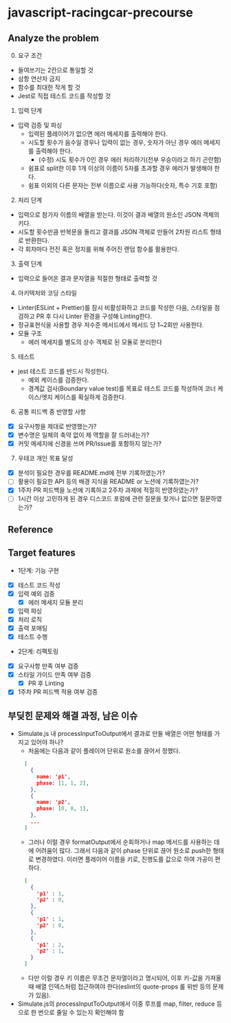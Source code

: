# javascript-racingcar-precourse

## Analyze the problem
0. 요구 조건
* 들여쓰기는 2칸으로 통일할 것
* 삼항 연산자 금지
* 함수를 최대한 작게 할 것
* Jest로 직접 테스트 코드를 작성할 것
1. 입력 단계
* 입력 검증 및 파싱
  * 입력된 플레이어가 없으면 에러 메세지를 출력해야 한다.
  * 시도할 횟수가 음수일 경우나 입력이 없는 경우, 숫자가 아닌 경우 에러 메세지를 출력해야 한다.
    * (수정) 시도 횟수가 0인 경우 에러 처리하기(전부 우승이라고 하기 곤란함)
  * 쉼표로 split한 이후 1개 이상의 이름이 5자를 초과할 경우 에러가 발생해야 한다.
  * 쉼표 이외의 다른 문자는 전부 이름으로 사용 가능하다(숫자, 특수 기호 포함)
2. 처리 단계
* 입력으로 참가자 이름의 배열을 받는다. 이것이 결과 배열의 원소인 JSON 객체의 키다.
* 시도할 횟수만큼 반복문을 돌리고 결과를 JSON 객체로 만들어 2차원 리스트 형태로 반환한다.
* 각 회차마다 전진 혹은 정지를 위해 주어진 랜덤 함수를 활용한다.
3. 출력 단계
* 입력으로 들어온 결과 문자열을 적절한 형태로 출력할 것
4. 아키텍처와 코딩 스타일
* Linter(ESLint + Prettier)를 잠시 비활성화하고 코드를 작성한 다음, 스타일을 점검하고 PR 후 다시 Linter 환경을 구성해 Linting한다.
* 정규표현식을 사용할 경우 저수준 메서드에서 메서드 당 1~2회만 사용한다.
* 모듈 구조
  * 에러 메세지를 별도의 상수 객체로 된 모듈로 분리한다

5. 테스트
* jest 테스트 코드를 반드시 작성한다.
  * 예외 케이스를 검증한다.
  * 경계값 검사(Boundary value test)를 목표로 테스트 코드를 작성하여 코너 케이스/엣지 케이스를 확실하게 검증한다.

6. 공통 피드백 중 반영할 사항
- [x] 요구사항을 제대로 반영했는가?
- [x] 변수명은 일체의 축약 없이 제 역할을 잘 드러내는가?
- [x] 커밋 메세지에 신경을 쓰며 PR/Issue를 포함하지 않는가?

7. 우테코 개인 목표 달성
- [x] 분석이 필요한 경우를 README.md에 전부 기록하였는가?
- [ ] 활용이 필요한 API 등의 배경 지식을 README or 노션에 기록하였는가?
- [x] 1주차 PR 피드백을 노션에 기록하고 2주차 과제에 적절히 반영하였는가?
- [ ] 1시간 이상 고민하게 된 경우 디스코드 포럼에 관련 질문을 찾거나 없으면 질문하였는가?

## Reference

## Target features
* 1단계: 기능 구현
- [x] 테스트 코드 작성
- [x] 입력 예외 검증
  - [x] 에러 메세지 모듈 분리
- [x] 입력 파싱
- [x] 처리 로직
- [x] 출력 포매팅
- [x] 테스트 수행
* 2단계: 리팩토링
- [x] 요구사항 만족 여부 검증
- [x] 스타일 가이드 만족 여부 검증
  - [x] PR 후 Linting
- [x] 1주차 PR 피드백 적용 여부 검증

## 부딪힌 문제와 해결 과정, 남은 이슈
* Simulate.js 내 processInputToOutput에서 결과로 만들 배열은 어떤 형태를 가지고 있어야 하나?
  * 처음에는 다음과 같이 플레이어 단위로 원소를 끊어서 정했다.
  ```json
    [
      {
        name: 'p1',
        phase: [1, 1, 2],
      },
      {
        name: 'p2',
        phase: [0, 0, 1],
      },
      ...
    ]
  ```
  * 그러나 이럴 경우 formatOutput에서 순회하거나 map 메서드를 사용하는 데에 어려움이 많다. 그래서 다음과 같이 phase 단위로 끊어 원소로 push한 형태로 변경하였다. 이러면 플레이어 이름을 키로, 진행도를 값으로 하여 가공이 편하다.
  ```json
    [
      {
        'p1' : 1,
        'p2' : 0,
      },
      {
        'p1' : 1,
        'p2' : 0,
      },
      {
        'p1' : 2,
        'p2' : 1,
      }
    ]
  ```
    * 다만 이럴 경우 키 이름은 무조건 문자열이라고 명시되어, 이후 키-값을 가져올 때 배열 인덱스처럼 접근하여야 한다(eslint의 quote-props 룰 위반 등의 문제가 있음).
* Simulate.js의 processInputToOutput에서 이중 루프를 map, filter, reduce 등으로 한 번으로 줄일 수 있는지 확인해야 함